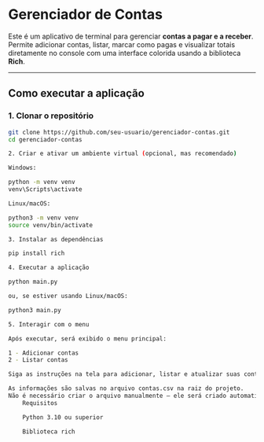 # Gerenciador de Contas

Este é um aplicativo de terminal para gerenciar **contas a pagar e a receber**.  
Permite adicionar contas, listar, marcar como pagas e visualizar totais diretamente no console com uma interface colorida usando a biblioteca **Rich**.

---

## Como executar a aplicação

### 1. Clonar o repositório
```bash
git clone https://github.com/seu-usuario/gerenciador-contas.git
cd gerenciador-contas

2. Criar e ativar um ambiente virtual (opcional, mas recomendado)

Windows:

python -m venv venv
venv\Scripts\activate

Linux/macOS:

python3 -m venv venv
source venv/bin/activate

3. Instalar as dependências

pip install rich

4. Executar a aplicação

python main.py

ou, se estiver usando Linux/macOS:

python3 main.py

5. Interagir com o menu

Após executar, será exibido o menu principal:

1 - Adicionar contas
2 - Listar contas

Siga as instruções na tela para adicionar, listar e atualizar suas contas.

As informações são salvas no arquivo contas.csv na raiz do projeto.
Não é necessário criar o arquivo manualmente — ele será criado automaticamente ao adicionar a primeira conta.
    Requisitos

    Python 3.10 ou superior

    Biblioteca rich


